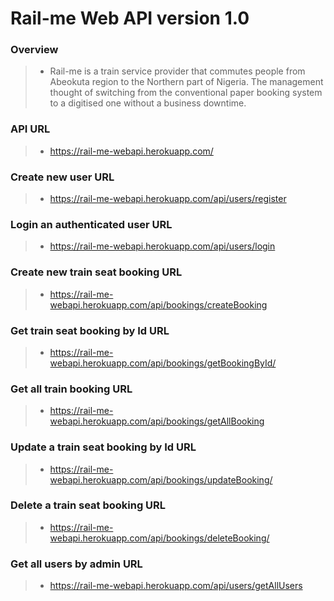 # Rail-me Web API version 1.0

### Overview

> - Rail-me is a train service provider that commutes people from Abeokuta region to the Northern part of Nigeria. The management thought of switching from the conventional paper booking system to a digitised one without a business downtime. 

### API URL
> - https://rail-me-webapi.herokuapp.com/

### Create new user URL
> - https://rail-me-webapi.herokuapp.com/api/users/register

### Login an authenticated user URL
> - https://rail-me-webapi.herokuapp.com/api/users/login

### Create new train seat booking URL
> - https://rail-me-webapi.herokuapp.com/api/bookings/createBooking

### Get train seat booking by Id URL
> - https://rail-me-webapi.herokuapp.com/api/bookings/getBookingById/

### Get all train booking URL
> - https://rail-me-webapi.herokuapp.com/api/bookings/getAllBooking

### Update a train seat booking by Id URL
> - https://rail-me-webapi.herokuapp.com/api/bookings/updateBooking/

### Delete a train seat booking URL
> - https://rail-me-webapi.herokuapp.com/api/bookings/deleteBooking/

### Get all users by admin URL
> - https://rail-me-webapi.herokuapp.com/api/users/getAllUsers
